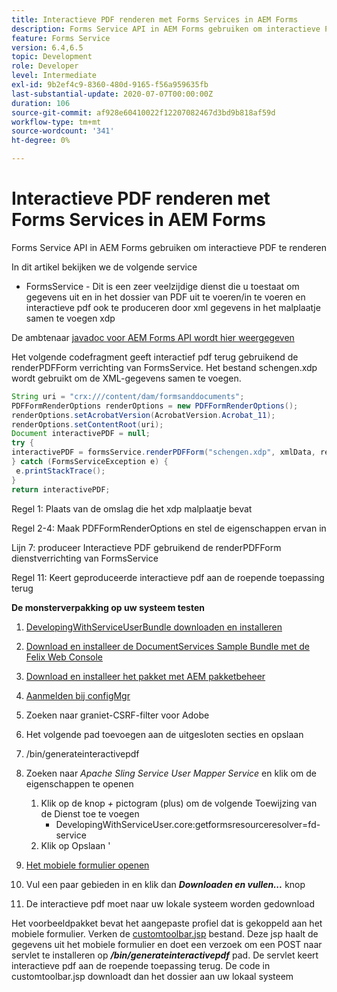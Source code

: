 ```yaml
---
title: Interactieve PDF renderen met Forms Services in AEM Forms
description: Forms Service API in AEM Forms gebruiken om interactieve PDF te renderen
feature: Forms Service
version: 6.4,6.5
topic: Development
role: Developer
level: Intermediate
exl-id: 9b2ef4c9-8360-480d-9165-f56a959635fb
last-substantial-update: 2020-07-07T00:00:00Z
duration: 106
source-git-commit: af928e60410022f12207082467d3bd9b818af59d
workflow-type: tm+mt
source-wordcount: '341'
ht-degree: 0%

---
```


# Interactieve PDF renderen met Forms Services in AEM Forms

Forms Service API in AEM Forms gebruiken om interactieve PDF te renderen

In dit artikel bekijken we de volgende service

* FormsService - Dit is een zeer veelzijdige dienst die u toestaat om gegevens uit en in het dossier van PDF uit te voeren/in te voeren en interactieve pdf ook te produceren door xml gegevens in het malplaatje samen te voegen xdp

De ambtenaar [javadoc voor AEM Forms API wordt hier weergegeven](https://helpx.adobe.com/aem-forms/6/javadocs/com/adobe/fd/output/api/package-summary.html)

Het volgende codefragment geeft interactief pdf terug gebruikend de renderPDFForm verrichting van FormsService. Het bestand schengen.xdp wordt gebruikt om de XML-gegevens samen te voegen.

```java
String uri = "crx:///content/dam/formsanddocuments";
PDFFormRenderOptions renderOptions = new PDFFormRenderOptions();
renderOptions.setAcrobatVersion(AcrobatVersion.Acrobat_11);
renderOptions.setContentRoot(uri);
Document interactivePDF = null;
try {
interactivePDF = formsService.renderPDFForm("schengen.xdp", xmlData, renderOptions);
} catch (FormsServiceException e) {
 e.printStackTrace();
}
return interactivePDF;
```

Regel 1: Plaats van de omslag die het xdp malplaatje bevat

Regel 2-4: Maak PDFFormRenderOptions en stel de eigenschappen ervan in

Lijn 7: produceer Interactieve PDF gebruikend de renderPDFForm dienstverrichting van FormsService

Regel 11: Keert geproduceerde interactieve pdf aan de roepende toepassing terug

**De monsterverpakking op uw systeem testen**
1. [DevelopingWithServiceUserBundle downloaden en installeren](/help/forms/assets/common-osgi-bundles/DevelopingWithServiceUser.jar)
1. [Download en installeer de DocumentServices Sample Bundle met de Felix Web Console](/help/forms/assets/common-osgi-bundles/AEMFormsDocumentServices.core-1.0-SNAPSHOT.jar)
1. [Download en installeer het pakket met AEM pakketbeheer](assets/downloadinteractivepdffrommobileform.zip)

1. [Aanmelden bij configMgr](http://localhost:4502/system/console/configMgr)
1. Zoeken naar graniet-CSRF-filter voor Adobe
1. Het volgende pad toevoegen aan de uitgesloten secties en opslaan
1. /bin/generateinteractivepdf
1. Zoeken naar _Apache Sling Service User Mapper Service_ en klik om de eigenschappen te openen
   1. Klik op de knop *+* pictogram (plus) om de volgende Toewijzing van de Dienst toe te voegen
      * DevelopingWithServiceUser.core:getformsresourceresolver=fd-service
   1. Klik op Opslaan &#39;
1. [Het mobiele formulier openen](http://localhost:4502/content/dam/formsanddocuments/schengen.xdp/jcr:content)
1. Vul een paar gebieden in en klik dan ***Downloaden en vullen...*** knop
1. De interactieve pdf moet naar uw lokale systeem worden gedownload


Het voorbeeldpakket bevat het aangepaste profiel dat is gekoppeld aan het mobiele formulier. Verken de [customtoolbar.jsp](http://localhost:4502/apps/AEMFormsDemoListings/customprofiles/addImageToMobileForm/demo/customtoolbar.jsp) bestand. Deze jsp haalt de gegevens uit het mobiele formulier en doet een verzoek om een POST naar servlet te installeren op ***/bin/generateinteractivepdf*** pad. De servlet keert interactieve pdf aan de roepende toepassing terug. De code in customtoolbar.jsp downloadt dan het dossier aan uw lokaal systeem
